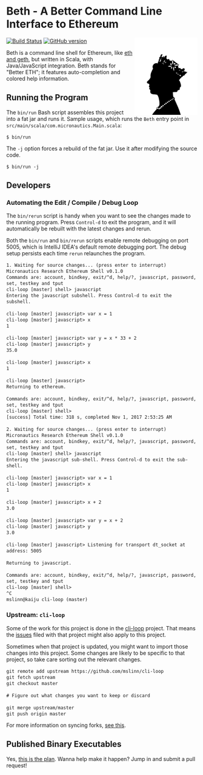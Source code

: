 # Beth - A Better Command Line Interface to Ethereum

<img src='https://raw.githubusercontent.com/mslinn/beth/gh-pages/images/queenElizabeth.jpg' align='right' width='33%'>

[![Build Status](https://travis-ci.org/mslinn/beth.svg?branch=master)](https://travis-ci.org/mslinn/beth)
[![GitHub version](https://badge.fury.io/gh/mslinn%2Fbeth.svg)](https://badge.fury.io/gh/mslinn%2Fbeth)

Beth is a command line shell for Ethereum, like [eth and geth](https://www.ethereum.org/cli), 
but written in Scala, with Java/JavaScript integration. 
Beth stands for "Better ETH"; it features auto-completion and colored help information.

## Running the Program
The `bin/run` Bash script assembles this project into a fat jar and runs it.
Sample usage, which runs the `Beth` entry point in `src/main/scala/com.micronautics.Main.scala`:

```
$ bin/run
```

The `-j` option forces a rebuild of the fat jar.
Use it after modifying the source code.

```
$ bin/run -j
```

## Developers
### Automating the Edit / Compile / Debug Loop
The `bin/rerun` script is handy when you want to see the changes made to the running program.
Press `Control-d` to exit the program, and it will automatically be rebuilt with the latest changes and rerun.

Both the `bin/run` and `bin/rerun` scripts enable remote debugging on port 5005, 
which is IntelliJ IDEA's default remote debugging port.
The debug setup persists each time `rerun` relaunches the program.

```
1. Waiting for source changes... (press enter to interrupt)
Micronautics Research Ethereum Shell v0.1.0
Commands are: account, bindkey, exit/^d, help/?, javascript, password, set, testkey and tput
cli-loop [master] shell> javascript
Entering the javascript subshell. Press Control-d to exit the subshell.

cli-loop [master] javascript> var x = 1
cli-loop [master] javascript> x
1

cli-loop [master] javascript> var y = x * 33 + 2
cli-loop [master] javascript> y
35.0

cli-loop [master] javascript> x
1

cli-loop [master] javascript>
Returning to ethereum.

Commands are: account, bindkey, exit/^d, help/?, javascript, password, set, testkey and tput
cli-loop [master] shell>
[success] Total time: 318 s, completed Nov 1, 2017 2:53:25 AM

2. Waiting for source changes... (press enter to interrupt)
Micronautics Research Ethereum Shell v0.1.0
Commands are: account, bindkey, exit/^d, help/?, javascript, password, set, testkey and tput
cli-loop [master] shell> javascript
Entering the javascript sub-shell. Press Control-d to exit the sub-shell.

cli-loop [master] javascript> var x = 1
cli-loop [master] javascript> x
1

cli-loop [master] javascript> x + 2
3.0

cli-loop [master] javascript> var y = x + 2
cli-loop [master] javascript> y
3.0

cli-loop [master] javascript> Listening for transport dt_socket at address: 5005

Returning to javascript.

Commands are: account, bindkey, exit/^d, help/?, javascript, password, set, testkey and tput
cli-loop [master] shell>
^C
mslinn@kaiju cli-loop (master)
```

### Upstream: `cli-loop`
Some of the work for this project is done in the [cli-loop](https://github.com/mslinn/cli-loop) project.
That means the [issues](https://github.com/mslinn/cli-loop/issues) filed with that project might also apply to this project.

Sometimes when that project is updated, you might want to import those changes into this project.
Some changes are likely to be specific to that project, so take care sorting out the relevant changes.

    git remote add upstream https://github.com/mslinn/cli-loop
    git fetch upstream
    git checkout master
    
    # Figure out what changes you want to keep or discard
    
    git merge upstream/master
    git push origin master
    
For more information on syncing forks, [see this](https://help.github.com/articles/syncing-a-fork/).
    
## Published Binary Executables
Yes, [this is the plan](https://github.com/mslinn/beth/issues/3).
Wanna help make it happen?
Jump in and submit a pull request!
